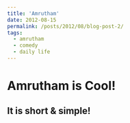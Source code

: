 ```yaml
---
title: 'Amrutham'
date: 2012-08-15
permalink: /posts/2012/08/blog-post-2/
tags:
  - amrutham
  - comedy
  - daily life
---
```

Amrutham is Cool!
======

It is short & simple!
------